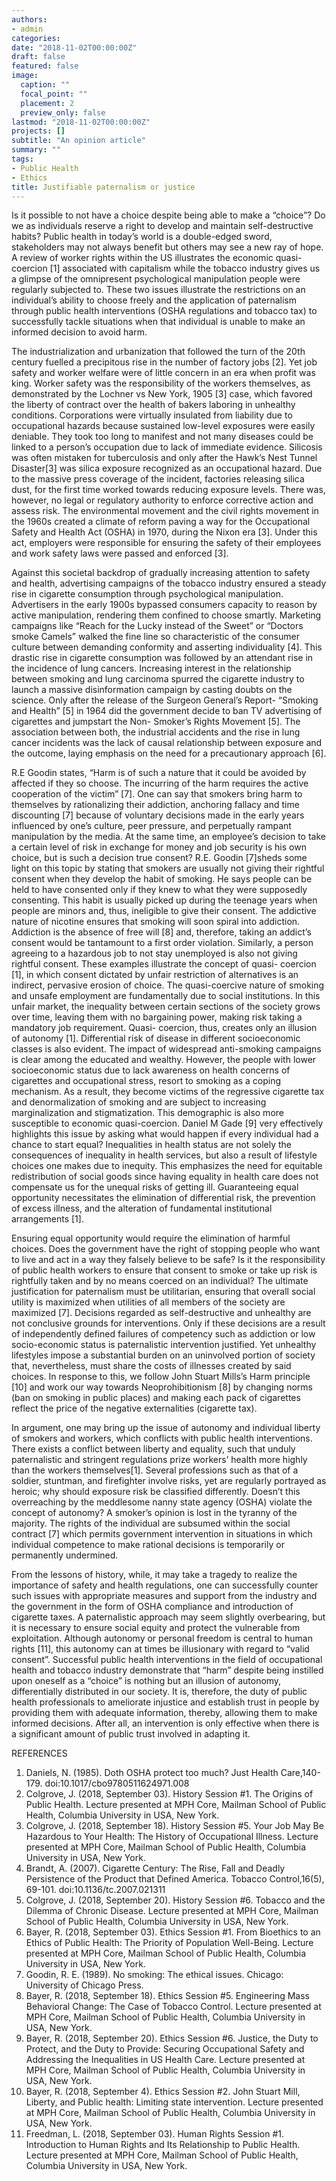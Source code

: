 ```yaml
---
authors:
- admin
categories:
date: "2018-11-02T00:00:00Z"
draft: false
featured: false
image:
  caption: ""
  focal_point: ""
  placement: 2
  preview_only: false
lastmod: "2018-11-02T00:00:00Z"
projects: []
subtitle: "An opinion article"
summary: ""
tags:
- Public Health
- Ethics
title: Justifiable paternalism or justice
---
```


Is it possible to not have a choice despite being able to make a “choice”? Do we as individuals reserve a right to develop and maintain self-destructive habits? Public health in today’s world is a double-edged sword, stakeholders may not always benefit but others may see a new ray of hope. A review of worker rights within the US illustrates the economic quasi-coercion [1] associated with capitalism while the tobacco industry gives us a glimpse of the omnipresent psychological manipulation people were regularly subjected to. These two issues illustrate the restrictions on an individual’s ability to choose freely and the application of paternalism through public health interventions (OSHA regulations and tobacco tax) to successfully tackle situations when that individual is unable to make an informed decision to avoid harm.

The industrialization and urbanization that followed the turn of the 20th century fuelled a precipitous rise in the number of factory jobs [2]. Yet job safety and worker welfare were of little concern in an era when profit was king. Worker safety was the responsibility of the workers themselves, as demonstrated by the  Lochner vs New York, 1905 [3] case, which favored the liberty of contract over the health of bakers laboring in unhealthy conditions. Corporations were virtually insulated from liability due to occupational hazards because sustained low-level exposures were easily deniable. They took too long to manifest and not many diseases could be linked to a person’s occupation due to lack of immediate evidence. Silicosis was often mistaken for tuberculosis and only after the Hawk’s Nest Tunnel Disaster[3] was silica exposure recognized as an occupational hazard. Due to the massive press coverage of the incident, factories releasing silica dust, for the first time worked towards reducing exposure levels. There was, however, no legal or regulatory authority to enforce corrective action and assess risk. The environmental movement and the civil rights movement in the 1960s created a climate of reform paving a way for the Occupational Safety and Health Act (OSHA) in 1970, during the Nixon era [3]. Under this act, employers were responsible for ensuring the safety of their employees and work safety laws were passed and enforced [3].

Against this societal backdrop of gradually increasing attention to safety and health, advertising campaigns of the tobacco industry ensured a steady rise in cigarette consumption through psychological manipulation. Advertisers in the early 1900s bypassed consumers capacity to reason by active manipulation, rendering them confined to choose smartly. Marketing campaigns like “Reach for the Lucky instead of the Sweet” or “Doctors smoke Camels” walked the fine line so characteristic of the consumer culture between demanding conformity and asserting individuality [4]. This drastic rise in cigarette consumption was followed by an attendant rise in the incidence of lung cancers. Increasing interest in the relationship between smoking and lung carcinoma spurred the cigarette industry to launch a massive disinformation campaign by casting doubts on the science. Only after the release of the Surgeon General’s Report- “Smoking and Health” [5] in 1964 did the government decide to ban TV advertising of cigarettes and jumpstart the Non- Smoker’s Rights Movement [5]. The association between both, the industrial accidents and the rise in lung cancer incidents was the lack of causal relationship between exposure and the outcome, laying emphasis on the need for a precautionary approach [6]. 

R.E Goodin states, “Harm is of such a nature that it could be avoided by affected if they so choose. The incurring of the harm requires the active cooperation of the victim” [7]. One can say that smokers bring harm to themselves by rationalizing their addiction, anchoring fallacy and time discounting [7] because of voluntary decisions made in the early years influenced by one’s culture, peer pressure, and perpetually rampant manipulation by the media. At the same time, an employee’s decision to take a certain level of risk in exchange for money and job security is his own choice, but is such a decision true consent? R.E. Goodin [7]sheds some light on this topic by stating that smokers are usually not giving their rightful consent when they develop the habit of smoking. He says people can be held to have consented only if they knew to what they were supposedly consenting. This habit is usually picked up during the teenage years when people are minors and, thus, ineligible to give their consent. The addictive nature of nicotine ensures that smoking will soon spiral into addiction. Addiction is the absence of free will [8] and, therefore, taking an addict’s consent would be tantamount to a first order violation. Similarly, a person agreeing to a hazardous job to not stay unemployed is also not giving rightful consent. These examples illustrate the concept of quasi- coercion [1], in which consent dictated by unfair restriction of alternatives is an indirect, pervasive erosion of choice. The quasi-coercive nature of smoking and unsafe employment are fundamentally due to social institutions. In this unfair market, the inequality between certain sections of the society grows over time, leaving them with no bargaining power, making risk taking a mandatory job requirement. Quasi- coercion, thus, creates only an illusion of autonomy [1].
Differential risk of disease in different socioeconomic classes is also evident. The impact of widespread anti-smoking campaigns is clear among the educated and wealthy. However, the people with lower socioeconomic status due to lack awareness on health concerns of cigarettes and occupational stress, resort to smoking as a coping mechanism. As a result, they become victims of the regressive cigarette tax and denormalization of smoking and are subject to increasing marginalization and stigmatization. This demographic is also more susceptible to economic quasi-coercion. Daniel M Gade [9] very effectively highlights this issue by asking what would happen if every individual had a chance to start equal? Inequalities in health status are not solely the consequences of inequality in health services, but also a result of lifestyle choices one makes due to inequity. This emphasizes the need for equitable redistribution of social goods since having equality in health care does not compensate us for the unequal risks of getting ill. Guaranteeing equal opportunity necessitates the elimination of differential risk, the prevention of excess illness, and the alteration of fundamental institutional arrangements [1].

Ensuring equal opportunity would require the elimination of harmful choices. Does the government have the right of stopping people who want to live and act in a way they falsely believe to be safe? Is it the responsibility of public health workers to ensure that consent to smoke or take up risk is rightfully taken and by no means coerced on an individual?  The ultimate justification for paternalism must be utilitarian, ensuring that overall social utility is maximized when utilities of all members of the society are maximized [7]. Decisions regarded as self-destructive and unhealthy are not conclusive grounds for interventions. Only if these decisions are a result of independently defined failures of competency such as addiction or low socio-economic status is paternalistic intervention justified. Yet unhealthy lifestyles impose a substantial burden on an uninvolved portion of society that, nevertheless, must share the costs of illnesses created by said choices. In response to this, we follow John Stuart Mills’s Harm principle [10] and work our way towards Neoprohibitionism [8] by changing norms (ban on smoking in public places) and making each pack of cigarettes reflect the price of the negative externalities (cigarette tax).

In argument, one may bring up the issue of autonomy and individual liberty of smokers and workers, which conflicts with public health interventions. There exists a conflict between liberty and equality, such that unduly paternalistic and stringent regulations prize workers’ health more highly than the workers themselves[1]. Several professions such as that of a soldier, stuntman, and firefighter involve risks, yet are regularly portrayed as heroic; why should exposure risk be classified differently. Doesn’t this overreaching by the meddlesome nanny state agency (OSHA) violate the concept of autonomy? A smoker’s opinion is lost in the tyranny of the majority. The rights of the individual are subsumed within the social contract [7] which permits government intervention in situations in which individual competence to make rational decisions is temporarily or permanently undermined.

From the lessons of history, while, it may take a tragedy to realize the importance of safety and health regulations, one can successfully counter such issues with appropriate measures and support from the industry and the government in the form of OSHA compliance and introduction of cigarette taxes. A paternalistic approach may seem slightly overbearing, but it is necessary to ensure social equity and protect the vulnerable from exploitation. Although autonomy or personal freedom is central to human rights [11], this autonomy can at times be illusionary with regard to “valid consent”. Successful public health interventions in the field of occupational health and tobacco industry demonstrate that “harm” despite being instilled upon oneself as a “choice” is nothing but an illusion of autonomy, differentially distributed in our society. It is, therefore, the duty of public health professionals to ameliorate injustice and establish trust in people by providing them with adequate information, thereby, allowing them to make informed decisions. After all, an intervention is only effective when there is a significant amount of public trust involved in adapting it. 

REFERENCES
1.	Daniels, N. (1985). Doth OSHA protect too much? Just Health Care,140-179. doi:10.1017/cbo9780511624971.008
2.	Colgrove, J. (2018, September 03). History Session #1. The Origins of Public Health. Lecture presented at MPH Core, Mailman School of Public Health, Columbia University in USA, New York.
3.	Colgrove, J. (2018, September 18). History Session #5. Your Job May Be Hazardous to Your Health: The History of Occupational Illness. Lecture presented at MPH Core, Mailman School of Public Health, Columbia University in USA, New York.
4.	Brandt, A. (2007). Cigarette Century: The Rise, Fall and Deadly Persistence of the Product that Defined America. Tobacco Control,16(5), 69-101. doi:10.1136/tc.2007.021311
5.	Colgrove, J. (2018, September 20). History Session #6. Tobacco and the Dilemma of Chronic Disease. Lecture presented at MPH Core, Mailman School of Public Health, Columbia University in USA, New York.
6.	Bayer, R. (2018, September 03). Ethics Session #1. From Bioethics to an Ethics of Public Health: The Priority of Population Well-Being. Lecture presented at MPH Core, Mailman School of Public Health, Columbia University in USA, New York.
7.	Goodin, R. E. (1989). No smoking: The ethical issues. Chicago: University of Chicago Press.
8.	Bayer, R. (2018, September 18). Ethics Session #5. Engineering Mass Behavioral Change: The Case of Tobacco Control. Lecture presented at MPH Core, Mailman School of Public Health, Columbia University in USA, New York.
9.	Bayer, R. (2018, September 20). Ethics Session #6. Justice, the Duty to Protect, and the Duty to Provide: Securing Occupational Safety and Addressing the Inequalities in US Health Care. Lecture presented at MPH Core, Mailman School of Public Health, Columbia University in USA, New York.
10.	Bayer, R. (2018, September 4). Ethics Session #2. John Stuart Mill, Liberty, and Public health: Limiting state intervention. Lecture presented at MPH Core, Mailman School of Public Health, Columbia University in USA, New York.
11.	Freedman, L. (2018, September 03). Human Rights Session #1. Introduction to Human Rights and Its Relationship to Public Health. Lecture presented at MPH Core, Mailman School of Public Health, Columbia University in USA, New York.
